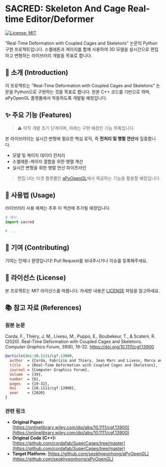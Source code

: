# SACRED: Skeleton And Cage Real-time Editor/Deformer

[![License: MIT](https://img.shields.io/badge/License-MIT-yellow.svg)](https://opensource.org/licenses/MIT)

"Real-Time Deformation with Coupled Cages and Skeletons" 논문의 Python 구현 프로젝트입니다. 스켈레톤과 케이지를 함께 사용하여 3D 모델을 실시간으로 편집하고 변형하는 라이브러리 개발을 목표로 합니다.

## 📖 소개 (Introduction)

이 프로젝트는 "Real-Time Deformation with Coupled Cages and Skeletons" 논문을 Python으로 구현하는 것을 목표로 합니다. 원본 C++ 코드를 기반으로 하며, aPyOpenGL 플랫폼에서 작동하도록 개발될 예정입니다.

## ✨ 주요 기능 (Features)

> ⚠️ 아직 개발 초기 단계이며, 아래는 구현 예정인 기능 목록입니다.

본 라이브러리는 실시간 변형에 필요한 핵심 로직, 즉 **전처리 및 행렬 연산**에 집중합니다.

*   모델 및 케이지 데이터 전처리
*   스켈레톤-케이지 결합을 위한 행렬 계산
*   실시간 변형을 위한 행렬 연산 파이프라인

> 편집 UI는 타겟 플랫폼인 [aPyOpenGL](https://github.com/seokhyeonhong/aPyOpenGL)에서 제공하는 기능을 활용할 예정입니다.

## 🚀 사용법 (Usage)

라이브러리 사용 예제는 추후 이 섹션에 추가될 예정입니다.

```python
# 예시
import sacred

# ...
```

## 🤝 기여 (Contributing)

기여는 언제나 환영입니다! Pull Request를 보내주시거나 이슈를 등록해주세요.

## 📝 라이선스 (License)

본 프로젝트는 MIT 라이선스를 따릅니다. 자세한 내용은 [LICENSE](LICENSE) 파일을 참고하세요.

## 📚 참고 자료 (References)

### 원본 논문

Corda, F., Thiery, J. M., Livesu, M., Puppo, E., Boubekeur, T., & Scateni, R. (2020). Real-Time Deformation with Coupled Cages and Skeletons. *Computer Graphics Forum*, *39*(6), 19–32. https://doi.org/10.1111/cgf.13900

```bibtex
@article{doi:10.1111/cgf.13900,
  author  = {Corda, Fabrizio and Thiery, Jean Marc and Livesu, Marco and Puppo, Enrico and Boubekeur, Tamy and Scateni, Riccardo},
  title   = {Real-Time Deformation with Coupled Cages and Skeletons},
  journal = {Computer Graphics Forum},
  volume  = {39},
  number  = {6},
  pages   = {19-32},
  doi     = {10.1111/cgf.13900},
  year    = {2020}
}
```

### 관련 링크

*   **Original Paper:** [https://onlinelibrary.wiley.com/doi/abs/10.1111/cgf.13900](https://onlinelibrary.wiley.com/doi/abs/10.1111/cgf.13900)
*   **Original Code (C++):** [https://github.com/cordafab/SuperCages/tree/master](https://github.com/cordafab/SuperCages/tree/master)
*   **Target Platform:** [https://github.com/seokhyeonhong/aPyOpenGL](https://github.com/seokhyeonhong/aPyOpenGL)
